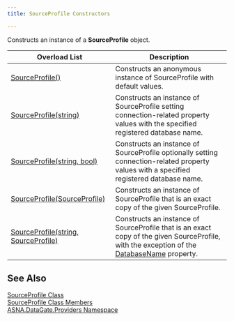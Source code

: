 ```yaml
---
title: SourceProfile Constructors

---
```


Constructs an instance of a **SourceProfile** object.
<br />



| Overload List | Description |
| ---- | ---- |
| [ SourceProfile()](source-profile-class-source-profile-constructor1.html) | Constructs an anonymous instance of SourceProfile with default values. |
| [ SourceProfile(string)](source-profile-class-source-profile-constructor2.html) | Constructs an instance of SourceProfile setting connection-related property values with the specified registered database name. |
| [ SourceProfile(string, bool)](source-profile-class-source-profile-constructor3.html) | Constructs an instance of SourceProfile optionally setting connection-related property values with a specified registered database name. |
| [SourceProfile(SourceProfile)](source-profile-class-source-profile-constructor4.html) | Constructs an instance of SourceProfile that is an exact copy of the given SourceProfile. |
| [ SourceProfile(string, SourceProfile)](source-profile-class-source-profile-constructor5.html) | Constructs an instance of SourceProfile that is an exact copy of the given SourceProfile, with the exception of the [DatabaseName](source-profile-class-database-name-property.html) property. |



## See Also


[SourceProfile Class](source-profile-class.html)
      <br />
[SourceProfile Class Members](source-profile-members.html)
      <br />
[ASNA.DataGate.Providers Namespace](datagate-providers-namespace.html)

